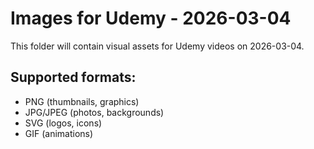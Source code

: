 # Images for Udemy - 2026-03-04

This folder will contain visual assets for Udemy videos on 2026-03-04.

## Supported formats:
- PNG (thumbnails, graphics)
- JPG/JPEG (photos, backgrounds)
- SVG (logos, icons)
- GIF (animations)
